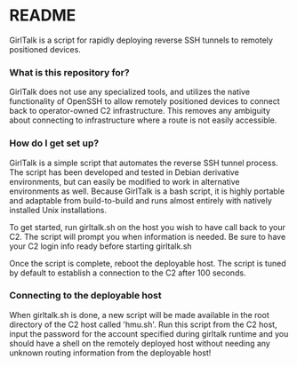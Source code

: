 # README

GirlTalk is a script for rapidly deploying reverse SSH tunnels to remotely positioned devices.

### What is this repository for?

GirlTalk does not use any specialized tools, and utilizes the native functionality of OpenSSH to allow remotely positioned devices to connect back to operator-owned C2 infrastructure. This removes any ambiguity about connecting to infrastructure where a route is not easily accessible.

### How do I get set up? ###
GirlTalk is a simple script that automates the reverse SSH tunnel process. The script has been developed and tested in Debian derivative environments, but can easily be modified to work in alternative environments as well. Because GirlTalk is a bash script, it is highly portable and adaptable from build-to-build and runs almost entirely with natively installed Unix installations.

To get started, run girltalk.sh on the host you wish to have call back to your C2. The script will prompt you when information is needed. Be sure to have your C2 login info
ready before starting girltalk.sh

Once the script is complete, reboot the deployable host. The script is tuned by default to establish a connection to the C2 after 100 seconds.

### Connecting to the deployable host ###
When girltalk.sh is done, a new script will be made available in the root directory of the C2 host called 'hmu.sh'. Run this script from the C2 host, input the password for
the account specified during girltalk runtime and you should have a shell on the remotely deployed host without needing any unknown routing information from the deployable
host!
